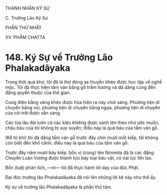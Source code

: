 THÁNH NHÂN KÝ SỰ

C. Trưởng Lão Ký Sự

PHẦN THỨ NHẤT

XV. PHẨM CHATTA

# 148. Ký Sự về Trưởng Lão Phalakadāyaka

Trong thời quá khứ, tôi đã là thợ đóng xe thuyền khéo được học tập về nghề mộc. Tôi đã thực hiện tấm ván bằng gỗ trầm hương và đã dâng cúng đến đấng quyến thuộc của thế gian.

Cung điện bằng vàng khéo được hóa hiện ra này chói sáng. Phương tiện di chuyển bằng voi, phương tiện di chuyển bằng ngựa, phương tiện di chuyển của cõi trời được sẵn sàng.

Các tòa lâu đài luôn cả các kiệu khiêng được sanh lên theo như ước muốn, châu báu của tôi không bị suy suyển; điều này là quả báu của tấm ván gỗ.

(Kể từ khi) tôi đã dâng tấm ván gỗ trước đây chín mươi mốt kiếp, tôi không còn biết đến khổ cảnh; điều này là quả báu của tấm ván gỗ.

Trước đây năm mươi bảy kiếp, bốn vị (cùng) tên Nimmita đã là các đấng Chuyển Luân Vương được thành tựu bảy loại báu vật, có oai lực lớn lao.

Bốn (tuệ) phân tích, ―nt― tôi đã thực hành lời dạy của đức Phật.

Đại đức trưởng lão Phalakadāyaka đã nói lên những lời kệ này như thế ấy.

Ký sự về trưởng lão Phalakadāyaka là phần thứ tám.

